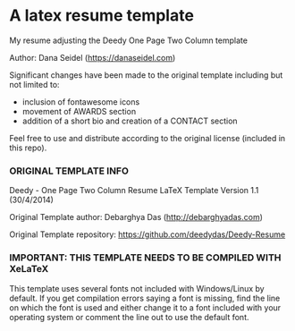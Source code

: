 # A latex resume template

My resume adjusting the Deedy One Page Two Column template

Author: Dana Seidel (https://danaseidel.com)

Significant changes have been made to the original template
including but not limited to:
- inclusion of fontawesome icons
- movement of AWARDS section
- addition of a short bio and creation of a CONTACT section

Feel free to use and distribute according to the original license (included in this repo).

### ORIGINAL TEMPLATE INFO
Deedy - One Page Two Column Resume
LaTeX Template
Version 1.1 (30/4/2014)

Original Template author: Debarghya Das (http://debarghyadas.com)

Original Template repository: https://github.com/deedydas/Deedy-Resume

### IMPORTANT: THIS TEMPLATE NEEDS TO BE COMPILED WITH XeLaTeX

This template uses several fonts not included with Windows/Linux by
default. If you get compilation errors saying a font is missing, find the line
on which the font is used and either change it to a font included with your
operating system or comment the line out to use the default font.
